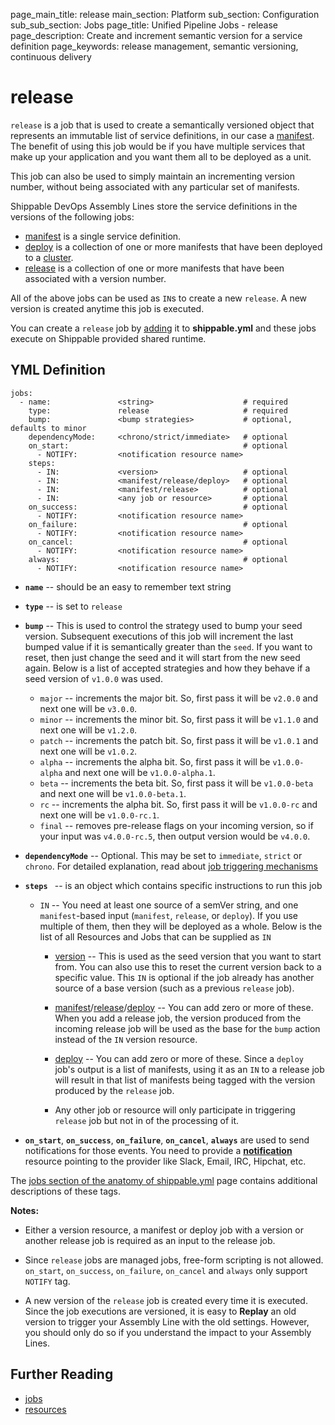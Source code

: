page_main_title: release
main_section: Platform
sub_section: Configuration
sub_sub_section: Jobs
page_title: Unified Pipeline Jobs - release
page_description: Create and increment semantic version for a service definition
page_keywords: release management, semantic versioning, continuous delivery


# release
`release` is a job that is used to create a semantically versioned object that represents an immutable list of service definitions, in our case a [manifest](/platform/workflow/job/manifest/). The benefit of using this job would be if you have multiple services that make up your application and you want them all to be deployed as a unit.

This job can also be used to simply maintain an incrementing version number, without being associated with any particular set of manifests.


Shippable DevOps Assembly Lines store the service definitions in the versions of the following jobs:

* [manifest](/platform/workflow/job/manifest) is a single service definition.
* [deploy](/platform/workflow/job/deploy) is a collection of one or more manifests that have been deployed to a [cluster](/platform/workflow/resource/cluster/).
* [release](/platform/workflow/job/release) is a collection of one or more manifests that have been associated with a version number.

All of the above jobs can be used as `IN`s to create a new `release`. A new version is created anytime this job is executed.

You can create a `release` job by [adding](/platform/tutorial/workflow/crud-job#adding) it to **shippable.yml** and these jobs execute on Shippable provided shared runtime.


## YML Definition

```
jobs:
  - name:               <string>                    # required
    type:               release                     # required
    bump:               <bump strategies>           # optional, defaults to minor
    dependencyMode:     <chrono/strict/immediate>   # optional
    on_start:                                       # optional
      - NOTIFY:         <notification resource name>
    steps:
      - IN:             <version>                   # optional
      - IN:             <manifest/release/deploy>   # optional
      - IN:             <manifest/release>          # optional
      - IN:             <any job or resource>       # optional
    on_success:                                     # optional
      - NOTIFY:         <notification resource name>
    on_failure:                                     # optional
      - NOTIFY:         <notification resource name>
    on_cancel:                                      # optional
      - NOTIFY:         <notification resource name>
    always:                                         # optional
      - NOTIFY:         <notification resource name>
```

* **`name`** -- should be an easy to remember text string

* **`type`** -- is set to `release`

* **`bump`** -- This is used to control the strategy used to bump your seed version. Subsequent executions of this job will increment the last bumped value if it is semantically greater than the `seed`. If you want to reset, then just change the seed and it will start from the new seed again. Below is a list of accepted strategies and how they behave if a seed version of `v1.0.0` was used.
    * `major` -- increments the major bit. So, first pass it will be `v2.0.0` and next one will be `v3.0.0`.
    * `minor` -- increments the minor bit. So, first pass it will be `v1.1.0` and next one will be `v1.2.0`.
    * `patch` -- increments the patch bit. So, first pass it will be `v1.0.1` and next one will be `v1.0.2`.
    * `alpha` -- increments the alpha bit. So, first pass it will be `v1.0.0-alpha` and next one will be `v1.0.0-alpha.1`.
    * `beta` -- increments the beta bit. So, first pass it will be `v1.0.0-beta` and next one will be `v1.0.0-beta.1`.
    * `rc` -- increments the alpha bit. So, first pass it will be `v1.0.0-rc` and next one will be `v1.0.0-rc.1`.
    * `final` -- removes pre-release flags on your incoming version, so if your input was `v4.0.0-rc.5`, then output version would be `v4.0.0`.

* **`dependencyMode`** -- Optional. This may be set to `immediate`, `strict` or `chrono`. For detailed explanation, read about [job triggering mechanisms](/platform/workflow/job/overview/#job-trigger-modes)

* **`steps `** -- is an object which contains specific instructions to run this job
    * `IN` -- You need at least one source of a semVer string, and one `manifest`-based input (`manifest`, `release`, or `deploy`).  If you use multiple of them, then they will be deployed as a whole. Below is the list of all Resources and Jobs that can be supplied as `IN`
        * [version](/platform/workflow/resource/version/) -- This is used as the seed version that you want to start from. You can also use this to reset the current version back to a specific value.  This `IN` is optional if the job already has another source of a base version (such as a previous `release` job).

        * [manifest](/platform/workflow/job/manifest)/[release](/platform/workflow/job/release)/[deploy](/platform/workflow/job/deploy) -- You can add zero or more of these. When you add a release job, the version produced from the incoming release job will be used as the base for the `bump` action instead of the `IN` version resource.

        * [deploy](/platform/workflow/job/deploy) -- You can add zero or more of these. Since a `deploy` job's output is a list of manifests, using it as an `IN` to a release job will result in that list of manifests being tagged with the version produced by the `release` job.

        * Any other job or resource will only participate in triggering `release` job but not in of the processing of it.

* **`on_start`**, **`on_success`**, **`on_failure`**, **`on_cancel`**, **`always`** are used to send notifications for those events. You need to provide a [**notification**](/platform/workflow/resource/notification) resource pointing to the provider like Slack, Email, IRC, Hipchat, etc.

The [jobs section of the anatomy of shippable.yml](/platform/workflow/config/#jobs) page contains additional descriptions of these tags.

**Notes:**

- Either a version resource, a manifest or deploy job with a version or another release job is required as an input to the
release job.

- Since `release` jobs are managed jobs, free-form scripting is not allowed. `on_start`, `on_success`, `on_failure`, `on_cancel` and `always` only support `NOTIFY` tag.

- A new version of the `release` job is created every time it is executed. Since the job executions are versioned, it is easy to **Replay** an old version to trigger your Assembly Line with the old settings. However, you should only do so if you understand the impact to your Assembly Lines.

## Further Reading
* [jobs](/platform/workflow/job/overview)
* [resources](/platform/workflow/resource/overview)
